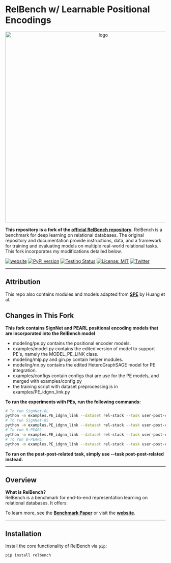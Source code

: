 # RelBench w/ Learnable Positional Encodings

<p align="center"><img src="https://relbench.stanford.edu/img/logo.png" alt="logo" width="600px" /></p>

**This repository is a fork of the [official RelBench repository](https://github.com/snap-stanford/relbench).** RelBench is a benchmark for deep learning on relational databases. The original repository and documentation provide instructions, data, and a framework for training and evaluating models on multiple real-world relational tasks. This fork incorporates my modifications detailed below.

[![website](https://img.shields.io/badge/website-live-brightgreen)](https://relbench.stanford.edu)
[![PyPI version](https://badge.fury.io/py/relbench.svg)](https://badge.fury.io/py/relbench)
[![Testing Status](https://github.com/snap-stanford/relbench/actions/workflows/testing.yml/badge.svg)](https://github.com/snap-stanford/relbench/actions/workflows/testing.yml)
[![License: MIT](https://img.shields.io/badge/License-MIT-green.svg)](https://opensource.org/licenses/MIT)
[![Twitter](https://img.shields.io/twitter/url/https/twitter.com/cloudposse.svg?style=social&label=Follow%20%40RelBench)](https://twitter.com/RelBench)

---

## Attribution

This repo also contains modules and models adapted from [**SPE**](https://github.com/Graph-COM/SPE) by Huang et al. 

## Changes in This Fork

**This fork contains SignNet and PEARL positional encoding models that are incorporated into the RelBench model**  
   - modeling/pe.py contains the positional encoder models.
   - examples/model.py contains the edited version of model to support PE's, namely the MODEL_PE_LINK class.
   - modeling/mlp.py and gin.py contain helper modules.
   - modeling/nn.py contains the edited HeteroGraphSAGE model for PE integration.
   - examples/configs contain configs that are use for the PE models, and merged with examples/config.py
   - the training script with dataset preprocessing is in examples/PE_idgnn_link.py


**To run the experiments with PEs, run the following commands:**
```bash
# To run SignNet-8L
python -m examples.PE_idgnn_link --dataset rel-stack --task user-post-comment --batch_size 20 --epochs 20 --cfg ./examples/configs/signnet-8L.yaml
# To run SignNet-8S
python -m examples.PE_idgnn_link --dataset rel-stack --task user-post-comment --batch_size 20 --epochs 20 --cfg ./examples/configs/signnet-8S.yaml
# To run R-PEARL
python -m examples.PE_idgnn_link --dataset rel-stack --task user-post-comment --batch_size 20 --epochs 20 --cfg ./examples/configs/R-PEARL.yaml
# To run B-PEARL
python -m examples.PE_idgnn_link --dataset rel-stack --task user-post-comment --batch_size 20 --epochs 20 --cfg ./examples/configs/B-PEARL.yaml
```
**To run on the post-post-related task, simply use --task post-post-related instead.**

---

## Overview

**What is RelBench?**  
RelBench is a benchmark for end-to-end representation learning on relational databases. It offers:

To learn more, see the [**Benchmark Paper**](https://arxiv.org/abs/2407.20060) or visit the [**website**](https://relbench.stanford.edu).

---

## Installation

Install the core functionality of RelBench via `pip`:

```bash
pip install relbench

